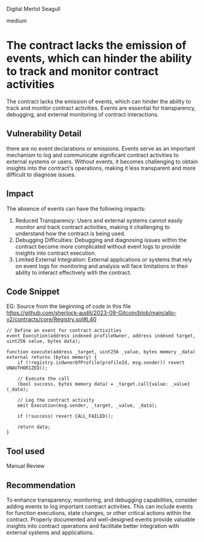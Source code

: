 Digital Merlot Seagull

medium

# The contract lacks the emission of events, which can hinder the ability to track and monitor contract activities
The contract lacks the emission of events, which can hinder the ability to track and monitor contract activities. Events are essential for transparency, debugging, and external monitoring of contract interactions.

## Vulnerability Detail
there are no event declarations or emissions. Events serve as an important mechanism to log and communicate significant contract activities to external systems or users. Without events, it becomes challenging to obtain insights into the contract's operations, making it less transparent and more difficult to diagnose issues.

## Impact
The absence of events can have the following impacts:
1. Reduced Transparency: Users and external systems cannot easily monitor and track contract activities, making it challenging to understand how the contract is being used.
2. Debugging Difficulties: Debugging and diagnosing issues within the contract become more complicated without event logs to provide insights into contract execution.
3. Limited External Integration: External applications or systems that rely on event logs for monitoring and analysis will face limitations in their ability to interact effectively with the contract.


## Code Snippet
EG:
Source from the beginning of code in this file
https://github.com/sherlock-audit/2023-09-Gitcoin/blob/main/allo-v2/contracts/core/Registry.sol#L40

```solidity
// Define an event for contract activities
event Execution(address indexed profileOwner, address indexed target, uint256 value, bytes data);

function execute(address _target, uint256 _value, bytes memory _data) external returns (bytes memory) {
    if (!registry.isOwnerOfProfile(profileId, msg.sender)) revert UNAUTHORIZED();
    
    // Execute the call
    (bool success, bytes memory data) = _target.call{value: _value}(_data);
    
    // Log the contract activity
    emit Execution(msg.sender, _target, _value, _data);
    
    if (!success) revert CALL_FAILED();

    return data;
}
```

## Tool used

Manual Review

## Recommendation
To enhance transparency, monitoring, and debugging capabilities, consider adding events to log important contract activities. This can include events for function executions, state changes, or other critical actions within the contract. Properly documented and well-designed events provide valuable insights into contract operations and facilitate better integration with external systems and applications.